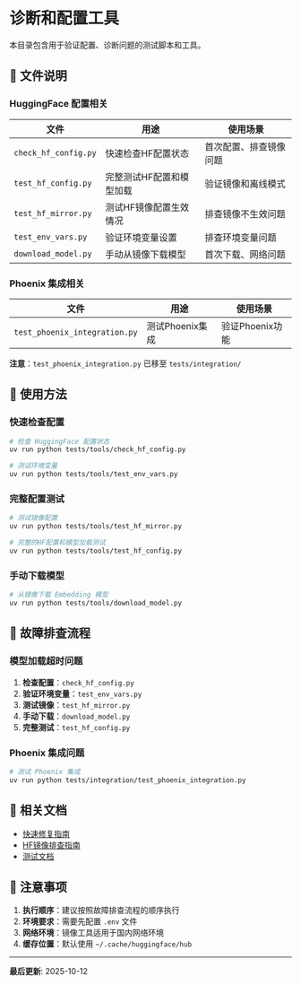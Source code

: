 # 诊断和配置工具

本目录包含用于验证配置、诊断问题的测试脚本和工具。

## 📁 文件说明

### HuggingFace 配置相关

| 文件 | 用途 | 使用场景 |
|------|------|---------|
| `check_hf_config.py` | 快速检查HF配置状态 | 首次配置、排查镜像问题 |
| `test_hf_config.py` | 完整测试HF配置和模型加载 | 验证镜像和离线模式 |
| `test_hf_mirror.py` | 测试HF镜像配置生效情况 | 排查镜像不生效问题 |
| `test_env_vars.py` | 验证环境变量设置 | 排查环境变量问题 |
| `download_model.py` | 手动从镜像下载模型 | 首次下载、网络问题 |

### Phoenix 集成相关

| 文件 | 用途 | 使用场景 |
|------|------|---------|
| `test_phoenix_integration.py` | 测试Phoenix集成 | 验证Phoenix功能 |

**注意**：`test_phoenix_integration.py` 已移至 `tests/integration/`

## 🚀 使用方法

### 快速检查配置

```bash
# 检查 HuggingFace 配置状态
uv run python tests/tools/check_hf_config.py

# 测试环境变量
uv run python tests/tools/test_env_vars.py
```

### 完整配置测试

```bash
# 测试镜像配置
uv run python tests/tools/test_hf_mirror.py

# 完整的HF配置和模型加载测试
uv run python tests/tools/test_hf_config.py
```

### 手动下载模型

```bash
# 从镜像下载 Embedding 模型
uv run python tests/tools/download_model.py
```

## 📝 故障排查流程

### 模型加载超时问题

1. **检查配置**：`check_hf_config.py`
2. **验证环境变量**：`test_env_vars.py`
3. **测试镜像**：`test_hf_mirror.py`
4. **手动下载**：`download_model.py`
5. **完整测试**：`test_hf_config.py`

### Phoenix 集成问题

```bash
# 测试 Phoenix 集成
uv run python tests/integration/test_phoenix_integration.py
```

## 🔗 相关文档

- [快速修复指南](../../QUICK_FIX.md)
- [HF镜像排查指南](../../TROUBLESHOOTING_HF_MIRROR.md)
- [测试文档](../README.md)

## 📌 注意事项

1. **执行顺序**：建议按照故障排查流程的顺序执行
2. **环境要求**：需要先配置 `.env` 文件
3. **网络环境**：镜像工具适用于国内网络环境
4. **缓存位置**：默认使用 `~/.cache/huggingface/hub`

---

**最后更新**: 2025-10-12

